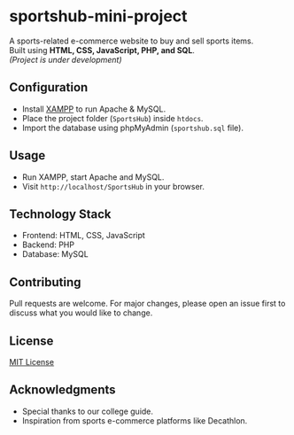 # sportshub-mini-project

A sports-related e-commerce website to buy and sell sports items.  
Built using **HTML, CSS, JavaScript, PHP, and SQL**.  
*(Project is under development)*

## Configuration

- Install [XAMPP](https://www.apachefriends.org/index.html) to run Apache & MySQL.
- Place the project folder (`SportsHub`) inside `htdocs`.
- Import the database using phpMyAdmin (`sportshub.sql` file).

## Usage

- Run XAMPP, start Apache and MySQL.
- Visit `http://localhost/SportsHub` in your browser.

## Technology Stack

- Frontend: HTML, CSS, JavaScript  
- Backend: PHP  
- Database: MySQL  

## Contributing

Pull requests are welcome. For major changes, please open an issue first to discuss what you would like to change.

## License

[MIT License](https://choosealicense.com/licenses/mit/)

## Acknowledgments

- Special thanks to our college guide.
- Inspiration from sports e-commerce platforms like Decathlon.
